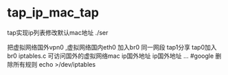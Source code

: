 # tap_ip_mac_tap
tap实现ip列表修改默认mac地址
./ser  

把虚拟网络国外vpn0 ,虚拟网络国内eth0  加入br0 同一网段
tap1分享   tap0加入br0 
iptables.c   可访问国外的虚拟网络mac  ip国外地址 ip国外地址 ...  #google 
删除所有规则
echo >/dev/iptables
